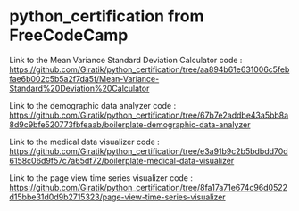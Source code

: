 # python_certification from FreeCodeCamp

Link to the Mean Variance Standard Deviation Calculator code : https://github.com/Giratik/python_certification/tree/aa894b61e631006c5febfae6b002c5b5a2f7da5f/Mean-Variance-Standard%20Deviation%20Calculator

Link to the demographic data analyzer code : https://github.com/Giratik/python_certification/tree/67b7e2addbe43a5bb8a8d9c9bfe520773fbfeaab/boilerplate-demographic-data-analyzer

Link to the medical data visualizer code : https://github.com/Giratik/python_certification/tree/e3a91b9c2b5bdbdd70d6158c06d9f57c7a65df72/boilerplate-medical-data-visualizer

Link to the page view time series visualizer code : https://github.com/Giratik/python_certification/tree/8fa17a71e674c96d0522d15bbe31d0d9b2715323/page-view-time-series-visualizer